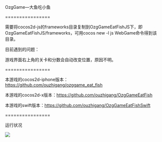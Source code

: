 OzgGame—大鱼吃小鱼

================

需要将cocos2d-js的frameworks目录复制到OzgGameEatFishJS下，即OzgGameEatFishJS/frameworks，可用cocos new -l js WebGame命令得到该目录。

目前遇到的问题：

游戏界面右上角的关卡和分数会自动改变位置，原因不明。

================

本游戏的cocos2d-iphone版本：https://github.com/ouzhigang/ozggame_eat_fish

本游戏的cocos2d-x版本：https://github.com/ouzhigang/OzgGameEatFish

本游戏的swift版本：https://github.com/ouzhigang/OzgGameEatFishSwift

================

运行状况

![](https://raw.github.com/ouzhigang/OzgGameEatFishJS/master/screenshot.jpg)
